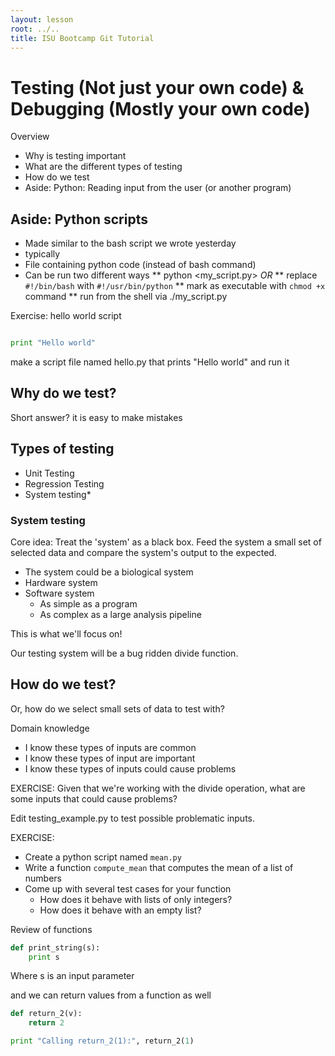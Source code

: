 ```yaml
---
layout: lesson
root: ../..
title: ISU Bootcamp Git Tutorial
---
```

# Testing (Not just your own code) & Debugging (Mostly your own code)

Overview

* Why is testing important
* What are the different types of testing
* How do we test
* Aside: Python: Reading input from the user (or another program)

## Aside: Python scripts
* Made similar to the bash script we wrote yesterday
* typically 
* File containing python code (instead of bash command)
* Can be run two different ways
  ** python <my_script.py>
*OR*
  ** replace `#!/bin/bash` with `#!/usr/bin/python`
  ** mark as executable with `chmod +x` command
  ** run from the shell via ./my_script.py

Exercise: hello world script

```python

print "Hello world"
```

make a script file named hello.py that prints "Hello world" and run it

## Why do we test?

Short answer? it is easy to make mistakes

## Types of testing

* Unit Testing
* Regression Testing
* System testing*

### System testing
Core idea: Treat the 'system' as a black box.  Feed the system a small set of selected data and compare the system's output to the expected.

* The system could be a biological system
* Hardware system
* Software system
  * As simple as a program
  * As complex as a large analysis pipeline

This is what we'll focus on!

Our testing system will be a bug ridden divide function.

## How do we test?

Or, how do we select small sets of data to test with?

Domain knowledge
* I know these types of inputs are common
* I know these types of input are important
* I know these types of inputs could cause problems

EXERCISE: Given that we're working with the divide operation, what are some inputs that could cause problems?

Edit testing_example.py to test possible problematic inputs.

EXERCISE:

* Create a python script named `mean.py`
* Write a function `compute_mean` that computes the mean of a list of numbers
* Come up with several test cases for your function
  * How does it behave with lists of only integers?
  * How does it behave with an empty list?

Review of functions

```python
def print_string(s):
    print s
```

Where s is an input parameter

and we can return values from a function as well
```python
def return_2(v):
    return 2

print "Calling return_2(1):", return_2(1)
```

